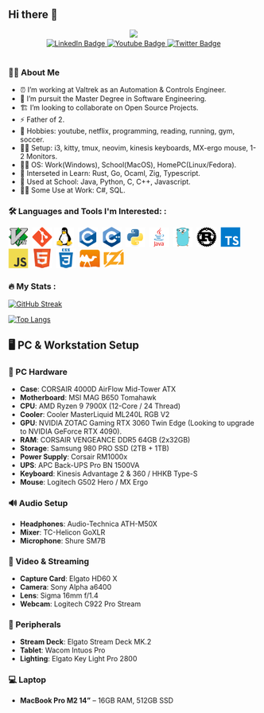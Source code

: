 ## Hi there 👋

<!--
**sergiogallegos/sergiogallegos** is a ✨ _special_ ✨ repository because its `README.md` (this file) appears on your GitHub profile.
-->

<!-- GifIconProgrammer -->
<div id="header" align="center">
  <img src="https://media.giphy.com/media/5eLDrEaRGHegx2FeF2/giphy.gif" width="100"/>
</div>

<!-- SocialMedia -->
<div id="badges" align="center">
  <a href="https://www.linkedin.com/in/sergio-gallegos-24271a66/">
    <img src="https://img.shields.io/badge/LinkedIn-blue?style=for-the-badge&logo=linkedin&logoColor=white" alt="LinkedIn Badge"/>
  </a>
  <a href="https://www.youtube.com/channel/UCOVoUxvP6oOJqPIfm0_n6Sg">
    <img src="https://img.shields.io/badge/YouTube-red?style=for-the-badge&logo=youtube&logoColor=white" alt="Youtube Badge"/>
  </a>
  <a href="https://twitter.com/SergioGallegosH">
    <img src="https://img.shields.io/badge/Twitter-blue?style=for-the-badge&logo=twitter&logoColor=white" alt="Twitter Badge"/>
  </a>
</div>

<div id="badges" align="center">
     <!-- Counters -->
    <img src="https://komarev.com/ghpvc/?username=sergiogallegos&style=flat-square&color=blue" alt=""/>
</div>

### :man_technologist: About Me

- ⏰ I’m working at Valtrek as an Automation & Controls Engineer.
- 🌱 I’m pursuit the Master Degree in Software Engineering. 
- 🏗️ I’m looking to collaborate on Open Source Projects.
- ⚡ Father of 2.
- 🛝 Hobbies: youtube, netflix, programming, reading, running, gym, soccer.
- 👨‍💻 Setup: i3, kitty, tmux, neovim, kinesis keyboards, MX-ergo mouse, 1-2 Monitors.
- 👨‍💻 OS: Work(Windows), School(MacOS), HomePC(Linux/Fedora).
- 🦀 Interseted in Learn: Rust, Go, Ocaml, Zig, Typescript.
- 🏫 Used at School: Java, Python, C, C++, Javascript.
- 👨‍💼 Some Use at Work: C#, SQL.


### :hammer_and_wrench: Languages and Tools I'm Interested: :
<!-- Icons -->
<div>
  <img src="https://github.com/devicons/devicon/blob/master/icons/vim/vim-original.svg" title="vim" alt="vim" width="40" height="40"/>&nbsp;
  <img src="https://github.com/devicons/devicon/blob/master/icons/git/git-original.svg" title="Git" **alt="Git" width="40" height="40"/>
  <img src="https://github.com/devicons/devicon/blob/master/icons/linux/linux-original.svg" title="linux" alt="linux" width="40" height="40"/>&nbsp;
  <img src="https://github.com/devicons/devicon/blob/master/icons/c/c-original.svg"  title="C" alt="C" width="40" height="40"/>&nbsp;
  <img src="https://github.com/devicons/devicon/blob/master/icons/cplusplus/cplusplus-original.svg"  title="C++" alt="C++" width="40" height="40"/>&nbsp;
  <img src="https://github.com/devicons/devicon/blob/master/icons/python/python-original.svg" title="Python" alt="Python" width="40" height="40"/>&nbsp;
  <img src="https://github.com/devicons/devicon/blob/master/icons/java/java-original-wordmark.svg" title="Java" alt="Java" width="40" height="40"/>&nbsp;
  <img src="https://github.com/devicons/devicon/blob/master/icons/go/go-original.svg" title="go" alt="go" width="40" height="40"/>&nbsp;
  <img src="https://github.com/devicons/devicon/blob/master/icons/rust/rust-original.svg" title="Rust" alt="Rust" width="40" height="40"/>&nbsp;
  <img src="https://github.com/devicons/devicon/blob/master/icons/typescript/typescript-original.svg" title="TypeScript" alt="TypeScript" width="40" height="40" />&nbsp;
  <img src="https://github.com/devicons/devicon/blob/master/icons/javascript/javascript-original.svg" title="JavaScript" alt="JavaScript" width="40" height="40"/>&nbsp;
  <img src="https://github.com/devicons/devicon/blob/master/icons/html5/html5-original.svg" title="HTML5" alt="HTML" width="40" height="40"/>&nbsp;
  <img src="https://github.com/devicons/devicon/blob/master/icons/css3/css3-plain-wordmark.svg"  title="CSS3" alt="CSS" width="40" height="40"/>&nbsp;
  <img src="https://github.com/devicons/devicon/blob/master/icons/ocaml/ocaml-original.svg"  title="Ocaml" alt="OCAML" width="40" height="40"/>&nbsp;
  <img src="https://github.com/devicons/devicon/blob/master/icons/zig/zig-original.svg"  title="Zig" alt="ZIG" width="40" height="40"/>&nbsp;
  
</div>


### :fire: My Stats :

[![GitHub Streak](https://github-readme-streak-stats.herokuapp.com?user=sergiogallegos&theme=tokyonight&hide_border=true&date_format=M%20j%5B%2C%20Y%5D)](https://git.io/streak-stats)

[![Top Langs](https://github-readme-stats.vercel.app/api/top-langs/?username=sergiogallegos&layout=compact&theme=tokyonight&hide_border=true)](https://github.com/anuraghazra/github-readme-stats)


## 🖥️ PC & Workstation Setup

### 🔧 PC Hardware
- **Case**: CORSAIR 4000D AirFlow Mid-Tower ATX
- **Motherboard**: MSI MAG B650 Tomahawk
- **CPU**: AMD Ryzen 9 7900X (12-Core / 24 Thread)
- **Cooler**: Cooler MasterLiquid ML240L RGB V2
- **GPU**: NVIDIA ZOTAC Gaming RTX 3060 Twin Edge (Looking to upgrade to NVIDIA GeForce RTX 4090).
- **RAM**: CORSAIR VENGEANCE DDR5 64GB (2x32GB)
- **Storage**: Samsung 980 PRO SSD (2TB + 1TB)
- **Power Supply**: Corsair RM1000x
- **UPS**: APC Back-UPS Pro BN 1500VA
- **Keyboard**: Kinesis Advantage 2 & 360 / HHKB Type-S
- **Mouse**: Logitech G502 Hero / MX Ergo

### 🔊 Audio Setup
- **Headphones**: Audio-Technica ATH-M50X
- **Mixer**: TC-Helicon GoXLR
- **Microphone**: Shure SM7B

### 🎥 Video & Streaming
- **Capture Card**: Elgato HD60 X
- **Camera**: Sony Alpha a6400
- **Lens**: Sigma 16mm f/1.4
- **Webcam**: Logitech C922 Pro Stream  

### 🧩 Peripherals
- **Stream Deck**: Elgato Stream Deck MK.2
- **Tablet**: Wacom Intuos Pro
- **Lighting**: Elgato Key Light Pro 2800

### 💻 Laptop
- **MacBook Pro M2 14”** – 16GB RAM, 512GB SSD
